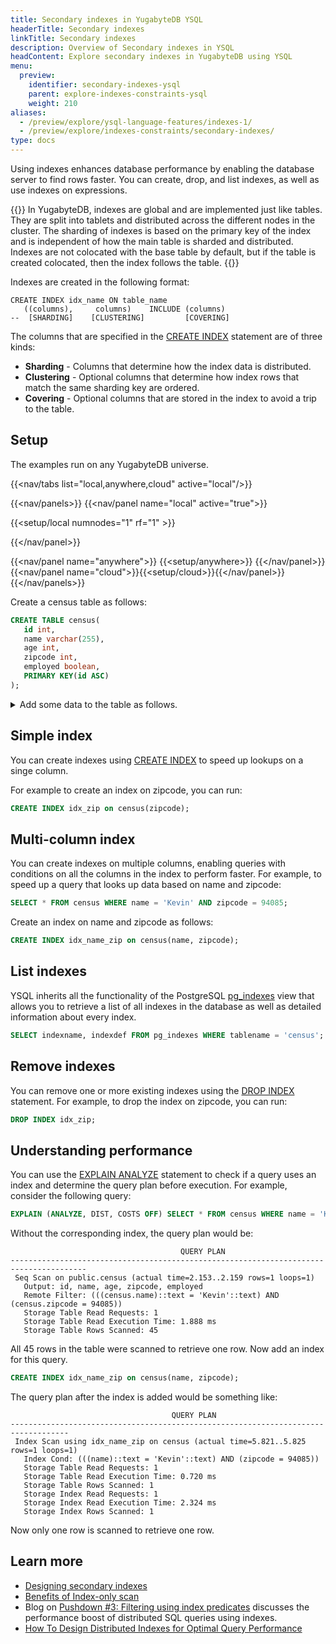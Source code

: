 ```yaml
---
title: Secondary indexes in YugabyteDB YSQL
headerTitle: Secondary indexes
linkTitle: Secondary indexes
description: Overview of Secondary indexes in YSQL
headContent: Explore secondary indexes in YugabyteDB using YSQL
menu:
  preview:
    identifier: secondary-indexes-ysql
    parent: explore-indexes-constraints-ysql
    weight: 210
aliases:
  - /preview/explore/ysql-language-features/indexes-1/
  - /preview/explore/indexes-constraints/secondary-indexes/
type: docs
---
```


Using indexes enhances database performance by enabling the database server to find rows faster. You can create, drop, and list indexes, as well as use indexes on expressions.

{{<note>}}
In YugabyteDB, indexes are global and are implemented just like tables. They are split into tablets and distributed across the different nodes in the cluster. The sharding of indexes is based on the primary key of the index and is independent of how the main table is sharded and distributed. Indexes are not colocated with the base table by default, but if the table is created colocated, then the index follows the table.
{{</note>}}

Indexes are created in the following format:

```sql{.nocopy}
CREATE INDEX idx_name ON table_name
   ((columns),     columns)    INCLUDE (columns)
--  [SHARDING]    [CLUSTERING]         [COVERING]
```

The columns that are specified in the [CREATE INDEX](../../../../api/ysql/the-sql-language/statements/ddl_create_index) statement are of three kinds:

- **Sharding** - Columns that determine how the index data is distributed.
- **Clustering** - Optional columns that determine how index rows that match the same sharding key are ordered.
- **Covering** - Optional columns that are stored in the index to avoid a trip to the table.

## Setup

The examples run on any YugabyteDB universe.

<!-- begin: nav tabs -->
{{<nav/tabs list="local,anywhere,cloud" active="local"/>}}

{{<nav/panels>}}
{{<nav/panel name="local" active="true">}}
<!-- local cluster setup instructions -->
{{<setup/local numnodes="1" rf="1" >}}

{{</nav/panel>}}

{{<nav/panel name="anywhere">}} {{<setup/anywhere>}} {{</nav/panel>}}
{{<nav/panel name="cloud">}}{{<setup/cloud>}}{{</nav/panel>}}
{{</nav/panels>}}
<!-- end: nav tabs -->

Create a census table as follows:

```sql
CREATE TABLE census(
   id int,
   name varchar(255),
   age int,
   zipcode int,
   employed boolean,
   PRIMARY KEY(id ASC)
);
```

<details> <summary>Add some data to the table as follows.</summary>

```sql
INSERT INTO public.census ( id,name,age,zipcode,employed ) VALUES
  (1,'Zachary',55,94085,True),    (2,'James',56,94085,False),    (3,'Kimberly',50,94084,False),
  (4,'Edward',56,94085,True),     (5,'Barry',56,94084,False),    (6,'Tyler',45,94084,False),
  (7,'Nancy',47,94085,False),     (8,'Sarah',52,94084,True),     (9,'Nancy',59,94084,False),
  (10,'Diane',51,94083,False),    (11,'Ashley',42,94083,False),  (12,'Jacqueline',58,94085,False),
  (13,'Benjamin',49,94084,False), (14,'James',48,94083,False),   (15,'Ann',43,94083,False),
  (16,'Aimee',47,94085,True),     (17,'Michael',49,94085,False), (18,'Rebecca',40,94085,False),
  (19,'Kevin',45,94085,True),     (20,'James',45,94084,False),   (21,'Sandra',60,94085,False),
  (22,'Kathleen',40,94085,True),  (23,'William',42,94084,False), (24,'James',42,94083,False),
  (25,'Tyler',50,94085,False),    (26,'James',49,94085,True),    (27,'Kathleen',55,94083,True),
  (28,'Zachary',55,94083,True),   (29,'Rebecca',41,94085,True),  (30,'Jacqueline',49,94085,False),
  (31,'Diane',48,94083,False),    (32,'Sarah',53,94085,True),    (33,'Rebecca',55,94083,True),
  (34,'William',47,94085,False),  (35,'William',60,94085,True),  (36,'Sarah',53,94085,False),
  (37,'Ashley',47,94084,True),    (38,'Ashley',54,94084,False),  (39,'Benjamin',42,94083,False),
  (40,'Tyler',47,94085,True),     (41,'Michael',42,94084,False), (42,'Diane',50,94084,False),
  (43,'Nancy',51,94085,False),    (44,'Rebecca',56,94085,False), (45,'Tyler',41,94085,True);
```

</details>

## Simple index

You can create indexes using [CREATE INDEX](../../../../api/ysql/the-sql-language/statements/ddl_create_index/) to speed up lookups on a singe column.

For example to create an index on zipcode, you can run:

```sql
CREATE INDEX idx_zip on census(zipcode);
```

## Multi-column index

You can create indexes on multiple columns, enabling queries with conditions on all the columns in the index to perform faster. For example, to speed up a query that looks up data based on name and zipcode:

```sql
SELECT * FROM census WHERE name = 'Kevin' AND zipcode = 94085;
```

Create an index on name and zipcode as follows:

```sql
CREATE INDEX idx_name_zip on census(name, zipcode);
```

## List indexes

YSQL inherits all the functionality of the PostgreSQL [pg_indexes](https://www.postgresql.org/docs/12/view-pg-indexes.html) view that allows you to retrieve a list of all indexes in the database as well as detailed information about every index.

```sql
SELECT indexname, indexdef FROM pg_indexes WHERE tablename = 'census';
```

## Remove indexes

You can remove one or more existing indexes using the [DROP INDEX](../../../../api/ysql/the-sql-language/statements/ddl_drop_index/) statement. For example, to drop the index on zipcode, you can run:

```sql
DROP INDEX idx_zip;
```

## Understanding performance

You can use the [EXPLAIN ANALYZE](../../../../api/ysql/the-sql-language/statements/perf_explain/) statement to check if a query uses an index and determine the query plan before execution. For example, consider the following query:

```sql
EXPLAIN (ANALYZE, DIST, COSTS OFF) SELECT * FROM census WHERE name = 'Kevin' AND zipcode = 94085;
```

Without the corresponding index, the query plan would be:

```yaml{.nocopy}
                                      QUERY PLAN
---------------------------------------------------------------------------------------
 Seq Scan on public.census (actual time=2.153..2.159 rows=1 loops=1)
   Output: id, name, age, zipcode, employed
   Remote Filter: (((census.name)::text = 'Kevin'::text) AND (census.zipcode = 94085))
   Storage Table Read Requests: 1
   Storage Table Read Execution Time: 1.888 ms
   Storage Table Rows Scanned: 45
```

All 45 rows in the table were scanned to retrieve one row. Now add an index for this query.

```sql
CREATE INDEX idx_name_zip on census(name, zipcode);
```

The query plan after the index is added would be something like:

```yaml{.nocopy}
                                    QUERY PLAN
-----------------------------------------------------------------------------------
 Index Scan using idx_name_zip on census (actual time=5.821..5.825 rows=1 loops=1)
   Index Cond: (((name)::text = 'Kevin'::text) AND (zipcode = 94085))
   Storage Table Read Requests: 1
   Storage Table Read Execution Time: 0.720 ms
   Storage Table Rows Scanned: 1
   Storage Index Read Requests: 1
   Storage Index Read Execution Time: 2.324 ms
   Storage Index Rows Scanned: 1
```

Now only one row is scanned to retrieve one row.

## Learn more

- [Designing secondary indexes](../../../../develop/data-modeling/secondary-indexes-ysql)
- [Benefits of Index-only scan](https://www.yugabyte.com/blog/how-a-distributed-sql-database-boosts-secondary-index-queries-with-index-only-scan/)
- Blog on [Pushdown #3: Filtering using index predicates](https://www.yugabyte.com/blog/5-query-pushdowns-for-distributed-sql-and-how-they-differ-from-a-traditional-rdbms/) discusses the performance boost of distributed SQL queries using indexes.
- [How To Design Distributed Indexes for Optimal Query Performance](https://www.yugabyte.com/blog/design-indexes-query-performance-distributed-database/)
